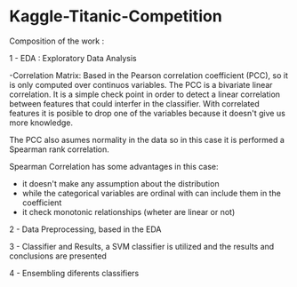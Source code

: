 # Kaggle-Titanic-Competition

Composition of the work :

1 - EDA : Exploratory Data Analysis

-Correlation Matrix: Based in the Pearson correlation coefficient (PCC), so it is only computed over continuos variables. The PCC is a bivariate linear correlation. It is a simple check point in order to detect a linear correlation between features that could interfer in the classifier. With correlated features it is posible to drop one of the variables because it doesn't give us more knowledge.

The PCC also asumes normality in the data so in this case it is performed a Spearman rank correlation. 

Spearman Correlation has some advantages in this case:
- it doesn't make any assumption about the distribution
- while the categorical variables are ordinal with can include them in the coefficient
- it check monotonic relationships (wheter are linear or not)

2 - Data Preprocessing, based in the EDA

3 - Classifier and Results, a SVM classifier is utilized and the results and conclusions are presented

4 - Ensembling diferents classifiers

